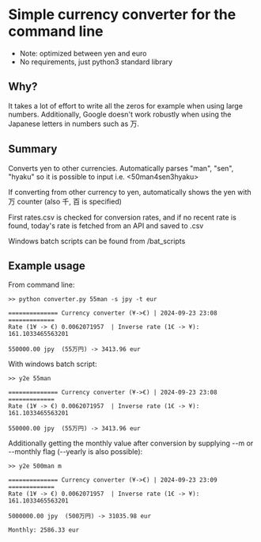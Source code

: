 # Simple currency converter for the command line

- Note: optimized between yen and euro
- No requirements, just python3 standard library

## Why?
It takes a lot of effort to write all the zeros for example when using large numbers. 
Additionally, Google doesn't work robustly when using the Japanese letters in numbers such as 万.

## Summary
Converts yen to other currencies.
Automatically parses "man", "sen", "hyaku"
so it is possible to input i.e. <50man4sen3hyaku>

If converting from other currency to yen, automatically shows the 
yen with 万 counter (also 千, 百 is specified)

First rates.csv is checked for conversion rates, and if no recent rate is found, today's rate is fetched from an API and saved to .csv

Windows batch scripts can be found from /bat_scripts

## Example usage
From command line:
```
>> python converter.py 55man -s jpy -t eur

============== Currency converter (¥->€) | 2024-09-23 23:08 =============
Rate (1¥ -> €) 0.0062071957  | Inverse rate (1€ -> ¥): 161.1033465563201

550000.00 jpy  (55万円) -> 3413.96 eur
```

With windows batch script:
```
>> y2e 55man

============== Currency converter (¥->€) | 2024-09-23 23:08 =============
Rate (1¥ -> €) 0.0062071957  | Inverse rate (1€ -> ¥): 161.1033465563201

550000.00 jpy  (55万円) -> 3413.96 eur
```

Additionally getting the monthly value after conversion by supplying --m or --monthly flag (--yearly is also possible):
```
>> y2e 500man m

============== Currency converter (¥->€) | 2024-09-23 23:09 =============
Rate (1¥ -> €) 0.0062071957  | Inverse rate (1€ -> ¥): 161.1033465563201

5000000.00 jpy  (500万円) -> 31035.98 eur

Monthly: 2586.33 eur
```